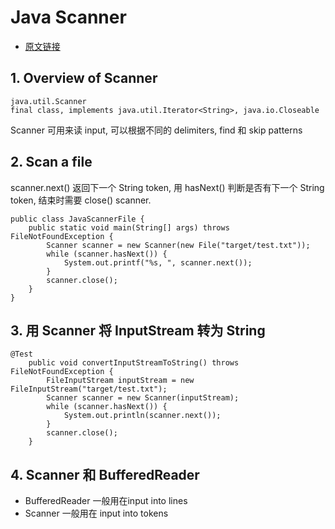 # Java Scanner
* [原文链接](https://www.baeldung.com/java-scanner)

## 1. Overview of Scanner

```
java.util.Scanner 
final class, implements java.util.Iterator<String>, java.io.Closeable
```

Scanner 可用来读 input, 可以根据不同的 delimiters, find 和 skip patterns

## 2. Scan a file
scanner.next() 返回下一个 String token, 用 hasNext() 判断是否有下一个 String token,  结束时需要 close() scanner.

```
public class JavaScannerFile {
    public static void main(String[] args) throws FileNotFoundException {
        Scanner scanner = new Scanner(new File("target/test.txt"));
        while (scanner.hasNext()) {
            System.out.printf("%s, ", scanner.next());
        }
        scanner.close();
    }
}
```

## 3. 用 Scanner 将 InputStream 转为 String

```
@Test
    public void convertInputStreamToString() throws FileNotFoundException {
        FileInputStream inputStream = new FileInputStream("target/test.txt");
        Scanner scanner = new Scanner(inputStream);
        while (scanner.hasNext()) {
            System.out.println(scanner.next());
        }
        scanner.close();
    }
```

## 4. Scanner 和 BufferedReader
* BufferedReader 一般用在input into lines
* Scanner 一般用在 input into tokens